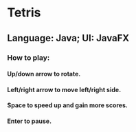# Tetris 
## Language: Java; UI: JavaFX  
### How to play: 
#### Up/down arrow to rotate.  
#### Left/right arrow to move left/right side.  
#### Space to speed up and gain more scores.  
#### Enter to pause. 
